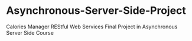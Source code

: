 # Asynchronous-Server-Side-Project
Calories Manager REStful Web Services Final Project in Asynchronous Server Side Course

